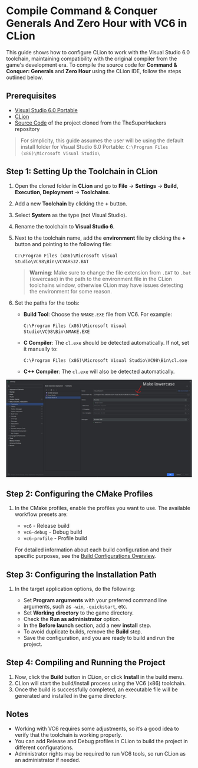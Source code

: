 # Compile Command & Conquer Generals And Zero Hour with VC6 in CLion

This guide shows how to configure CLion to work with the Visual Studio 6.0 toolchain, maintaining
compatibility with the original compiler from the game's development era. To compile the source code for
**Command & Conquer: Generals** and **Zero Hour** using the CLion IDE, follow the steps outlined below.

## Prerequisites

- [Visual Studio 6.0 Portable](https://github.com/itsmattkc/MSVC600)
- [CLion](https://www.jetbrains.com/clion/)
- [Source Code](https://github.com/TheSuperHackers/GeneralsGameCode) of the project cloned from the TheSuperHackers repository

> For simplicity, this guide assumes the user will be using the
> default install folder for Visual Studio 6.0 Portable: `C:\Program Files (x86)\Microsoft Visual Studio\`

## Step 1: Setting Up the Toolchain in CLion

1. Open the cloned folder in **CLion** and go to **File** → **Settings** → **Build, Execution,
   Deployment** → **Toolchains**.
2. Add a new **Toolchain** by clicking the **+** button.
3. Select **System** as the type (not Visual Studio).
4. Rename the toolchain to **Visual Studio 6**.
5. Next to the toolchain name, add the **environment** file by clicking the
   **+** button and pointing to the following file:

   ```text
   C:\Program Files (x86)\Microsoft Visual Studio\VC98\Bin\VCVARS32.BAT
   ```

   > **Warning**: Make sure to change the file extension from `.BAT` to `.bat` (lowercase) in the path to the
   > environment file in the CLion toolchains window, otherwise CLion may have issues detecting the environment
   > for some reason.

6. Set the paths for the tools:
   - **Build Tool**: Choose the `NMAKE.EXE` file from VC6. For example:

     ```text
     C:\Program Files (x86)\Microsoft Visual Studio\VC98\Bin\NMAKE.EXE
     ```

   - **C Compiler**: The `cl.exe` should be detected automatically. If not, set
     it manually to:

     ```text
     C:\Program Files (x86)\Microsoft Visual Studio\VC98\Bin\cl.exe
     ```

   - **C++ Compiler**: The `cl.exe` will also be detected automatically.

![CLion VC6 Toolchain Configuration](https://github.com/TheSuperHackers/GeneralsWiki/raw/refs/heads/main/SourceCode/Builds/files/clionvc6toolchain.png)

## Step 2: Configuring the CMake Profiles

1. In the CMake profiles, enable the profiles you want to use. The available workflow presets are:
   - `vc6` - Release build
   - `vc6-debug` - Debug build
   - `vc6-profile` - Profile build

   For detailed information about each build configuration and their specific purposes, see the [Build Configurations Overview](https://github.com/TheSuperHackers/GeneralsGameCode/wiki/build_configuration).

## Step 3: Configuring the Installation Path

1. In the target application options, do the following:

   - Set **Program arguments** with your preferred command line arguments, such as `-win`, `-quickstart`, etc.
   - Set **Working directory** to the game directory.
   - Check the **Run as administrator** option.
   - In the **Before launch** section, add a new **install** step.
   - To avoid duplicate builds, remove the **Build** step.
   - Save the configuration, and you are ready to build and run the project.

## Step 4: Compiling and Running the Project

1. Now, click the **Build** button in CLion, or click **Install** in the build menu.
2. CLion will start the build/install process using the VC6 (x86) toolchain.
3. Once the build is successfully completed, an executable file will be generated and installed in the
   game directory.

## Notes

- Working with VC6 requires some adjustments, so it’s a good idea to verify
  that the toolchain is working properly.
- You can add Release and Debug profiles in CLion to build the project in
  different configurations.
- Administrator rights may be required to run VC6 tools, so run CLion as an administrator if
  needed.
